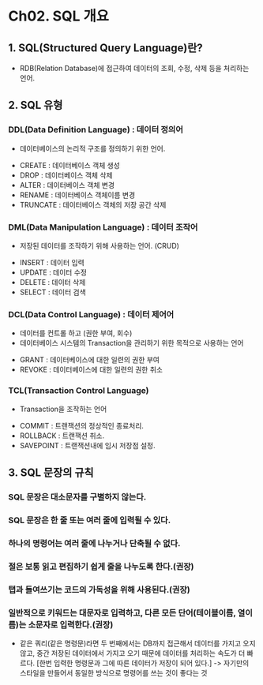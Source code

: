 # **Ch02. SQL 개요**

## **1. SQL(Structured Query Language)란?**

- RDB(Relation Database)에 접근하여 데이터의 조회, 수정, 삭제 등을 처리하는 언어.


## **2. SQL 유형**

### DDL(Data Definition Language) : 데이터 정의어

- 데이터베이스의 논리적 구조를 정의하기 위한 언어.

* CREATE : 데이터베이스 객체 생성
* DROP : 데이터베이스 객체 삭제
* ALTER : 데이터베이스 객체 변경
* RENAME : 데이터베이스 객체이름 변경
* TRUNCATE : 데이터베이스 객체의 저장 공간 삭제


### DML(Data Manipulation Language) : 데이터 조작어

- 저장된 데이터를 조작하기 위해 사용하는 언어. (CRUD)

* INSERT : 데이터 입력
* UPDATE : 데이터 수정
* DELETE : 데이터 삭제
* SELECT : 데이터 검색


### DCL(Data Control Language) : 데이터 제어어

- 데이터를 컨트롤 하고 (권한 부여, 회수)
- 데이터베이스 시스템의 Transaction을 관리하기 위한 목적으로 사용하는 언어

* GRANT : 데이터베이스에 대한 일련의 권한 부여
* REVOKE : 데이터베이스에 대한 일련의 권한 취소


### TCL(Transaction Control Language) 

- Transaction을 조작하는 언어

* COMMIT : 트랜잭션의 정상적인 종료처리.
* ROLLBACK : 트랜잭션 취소.
* SAVEPOINT : 트랜잭션내에 임시 저장점 설정.


## **3. SQL 문장의 규칙**

### SQL 문장은 대소문자를 구별하지 않는다.
### SQL 문장은 한 줄 또는 여러 줄에 입력될 수 있다.
### 하나의 명령어는 여러 줄에 나누거나 단축될 수 없다.
### 절은 보통 읽고 편집하기 쉽게 줄을 나누도록 한다.(권장)
### 탭과 들여쓰기는 코드의 가독성을 위해 사용된다.(권장)
### 일반적으로 키워드는 대문자로 입력하고, 다른 모든 단어(테이블이름, 열이름)는 소문자로 입력한다.(권장)


- 같은 쿼리(같은 명령문)라면 두 번째에서는 DB까지 접근해서 데이터를 가지고 오지 않고, 중간 저장된 데이터에서 가지고 오기 때문에 데이터를 처리하는 속도가 더 빠르다.  [한번 입력한 명령문과 그에 따른 데이터가 저장이 되어 있다.]
-> 자기만의 스타일을 만들어서 동일한 방식으로 명령어를 쓰는 것이 좋다는 것





